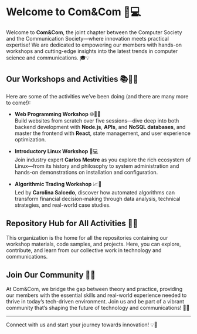 # Welcome to Com&Com 🚀💻

Welcome to **Com&Com**, the joint chapter between the Computer Society and the Communication Society—where innovation meets practical expertise! We are dedicated to empowering our members with hands-on workshops and cutting-edge insights into the latest trends in computer science and communications. 🎓💡

## Our Workshops and Activities 📚👩‍💻

Here are some of the activities we’ve been doing (and there are many more to come!):

- **Web Programming Workshop** 🌐👨‍💻  
  Build websites from scratch over five sessions—dive deep into both backend development with **Node.js**, **APIs**, and **NoSQL databases**, and master the frontend with **React**, state management, and user experience optimization.

- **Introductory Linux Workshop** 🐧💻  
  Join industry expert **Carlos Mestre** as you explore the rich ecosystem of Linux—from its history and philosophy to system administration and hands-on demonstrations on installation and configuration.

- **Algorithmic Trading Workshop** 📈🤖  
  Led by **Carolina Salcedo**, discover how automated algorithms can transform financial decision-making through data analysis, technical strategies, and real-world case studies.

## Repository Hub for All Activities 📁🔧

This organization is the home for all the repositories containing our workshop materials, code samples, and projects. Here, you can explore, contribute, and learn from our collective work in technology and communications.

## Join Our Community 🤝✨

At Com&Com, we bridge the gap between theory and practice, providing our members with the essential skills and real-world experience needed to thrive in today’s tech-driven environment. Join us and be part of a vibrant community that’s shaping the future of technology and communications! 🚀🌟

---

Connect with us and start your journey towards innovation! 💡🎉
